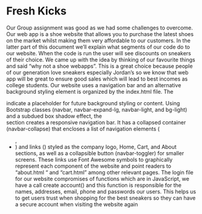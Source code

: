 # Fresh Kicks
Our Group assignment was good as we had some challenges to overcome. Our web app is a shoe 
website that allows you to purchase the latest shoes on the market whilst making them very 
affordable to our customers. In the latter part of this document we’ll explain what segments of 
our code do to our website. When the code is run the user will see discounts on sneakers of their 
choice. We came up with the idea by thinking of our favourite things and said “why not a shoe 
webapps”. This is a great choice because people of our generation love sneakers especially 
Jordan’s so we know that web app will be great to ensure good sales which will lead to best 
incomes as college students.
Our website uses a navigation bar and an alternative background styling element is organized by 
the index.html file. The <div class=”background”></div> indicate a placeholder for future 
background styling or content. Using Bootstrap classes (navbar, navbar-expand-lg, navbar-light, 
and bg-light) and a subdued box shadow effect, the <nav> section creates a responsive 
navigation bar. It has a collapsed container (navbar-collapse) that encloses a list of navigation 
elements (<ul>, <li>) and links (<a>) styled as the company logo, Home, Cart, and About 
sections, as well as a collapsible button (navbar-toggler) for smaller screens. These links use 
Font Awesome symbols to graphically represent each component of the website and point 
readers to “about.html “ and “cart.html” among other relevant pages.
The login file for our website compromises of functions which are in JavaScript, we have a call 
create account() and this function is responsible for the names, addresses, email, phone and 
passwords our users. This helps us to get users trust when shopping for the best sneakers so they 
can have a secure account when visiting the website again

